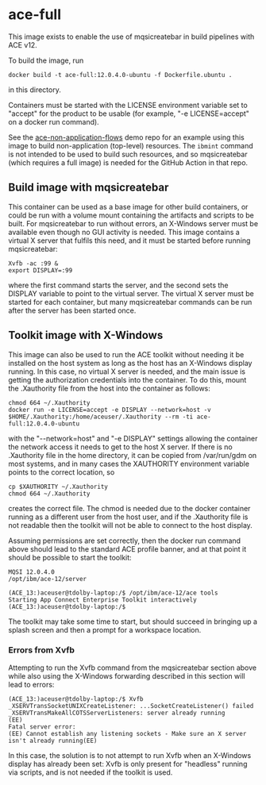 # ace-full

This image exists to enable the use of mqsicreatebar in build pipelines with ACE v12.
 
To build the image, run
```
docker build -t ace-full:12.0.4.0-ubuntu -f Dockerfile.ubuntu .
```
in this directory.
 
Containers must be started with the LICENSE environment variable set to "accept" for the 
product to be usable (for example, "-e LICENSE=accept" on a docker run command).

See the [ace-non-application-flows](https://github.com/trevor-dolby-at-ibm-com/ace-non-application-flows) 
demo repo for an example using this image to build non-application (top-level) resources. 
The `ibmint` command is not intended to be used to build such resources, and so mqsicreatebar
(which requires a full image) is needed for the GitHub Action in that repo.

## Build image with mqsicreatebar

This container can be used as a base image for other build containers, or could be run with a 
volume mount containing the artifacts and scripts to be built. For mqsicreatebar to run without
errors, an X-Windows server must be available even though no GUI activity is needed. This image
contains a virtual X server that fulfils this need, and it must be started before running 
mqsicreatebar:
 
```
Xvfb -ac :99 &
export DISPLAY=:99
```

where the first command starts the server, and the second sets the DISPLAY variable to point 
to the virtual server. The virtual X server must be started for each container, but many 
mqsicreatebar commands can be run after the server has been started once. 
 
## Toolkit image with X-Windows

This image can also be used to run the ACE toolkit without needing it be installed on the
host system as long as the host has an X-Windows display running. In this case, no virtual
X server is needed, and the main issue is getting the authorization credentials into the
container. To do this, mount the .Xauthority file from the host into the container as follows:

```
chmod 664 ~/.Xauthority
docker run -e LICENSE=accept -e DISPLAY --network=host -v $HOME/.Xauthority:/home/aceuser/.Xauthority --rm -ti ace-full:12.0.4.0-ubuntu
```
with the "--network=host" and "-e DISPLAY" settings allowing the container the network access 
it needs to get to the host X server. If there is no .Xauthority file in the home directory, it
can be copied from /var/run/gdm on most systems, and in many cases the XAUTHORITY environment 
variable points to the correct location, so
```
cp $XAUTHORITY ~/.Xauthority
chmod 664 ~/.Xauthority
```
creates the correct file. The chmod is needed due to the docker container running as a different
user from the host user, and if the .Xauthority file is not readable then the toolkit will not be
able to connect to the host display.

Assuming permissions are set correctly, then the docker run command above should lead to the 
standard ACE profile banner, and at that point it should be possible to start the toolkit:
```
MQSI 12.0.4.0
/opt/ibm/ace-12/server

(ACE_13:)aceuser@tdolby-laptop:/$ /opt/ibm/ace-12/ace tools
Starting App Connect Enterprise Toolkit interactively
(ACE_13:)aceuser@tdolby-laptop:/$
```

The toolkit may take some time to start, but should succeed in bringing up a splash screen 
and then a prompt for a workspace location. 

### Errors from Xvfb

Attempting to run the Xvfb command from the mqsicreatebar section above while also using the
X-Windows forwarding described in this section will lead to errors:
```
(ACE_13:)aceuser@tdolby-laptop:/$ Xvfb
_XSERVTransSocketUNIXCreateListener: ...SocketCreateListener() failed
_XSERVTransMakeAllCOTSServerListeners: server already running
(EE)
Fatal server error:
(EE) Cannot establish any listening sockets - Make sure an X server isn't already running(EE) 
```
In this case, the solution is to not attempt to run Xvfb when an X-Windows display has
already been set: Xvfb is only present for "headless" running via scripts, and is not needed
if the toolkit is used.
